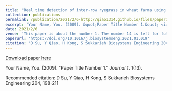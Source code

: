 ```yaml
---
title: "Real time detection of inter-row ryegrass in wheat farms using deep learning"
collection: publications
permalink: /publication/2021/2/6-http://qiao1314.github.io/files/paper13.pdf
excerpt: 'Your Name, You. (2009). &quot;Paper Title Number 1.&quot; <i>Journal 1</i>. 1(13).'
date: 2021/2/6
venue: 'This paper is about the number 1. The number 14 is left for future work.'
paperurl: 'https://doi.org/10.1016/j.biosystemseng.2021.01.019'
citation: 'D Su, Y Qiao, H Kong, S Sukkarieh Biosystems Engineering 204, 198-211'
---
```


<a href='https://doi.org/10.1016/j.biosystemseng.2021.01.019'>Download paper here</a>

Your Name, You. (2009). &quot;Paper Title Number 1.&quot; <i>Journal 1</i>. 1(13).

Recommended citation: D Su, Y Qiao, H Kong, S Sukkarieh Biosystems Engineering 204, 198-211
